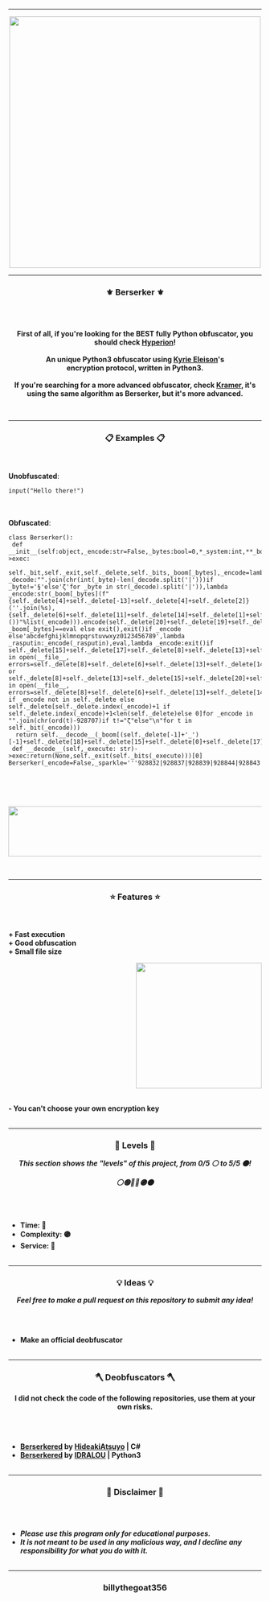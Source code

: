 -----

<p align="center">
<img src="https://cdn.discordapp.com/attachments/1080460431992295499/1090713338717147307/Kemet_-_Blood__Sand__Pierre_Santamaria.png", width="500", height="500">
</p>

-----

### <p align="center">⚜️ Berserker ⚜️</p>

<br><br>
<p align="center">
<strong>
First of all, if you're looking for the <strong>BEST</strong> fully Python obfuscator, you should check <a href="https://github.com/billythegoat356/Hyperion">Hyperion</a>!
<br><br>
An unique Python3 obfuscator using <a href="https://github.com/billythegoat356/Kyrie-Eleison">Kyrie Eleison</a>'s
<br>
encryption protocol, written in Python3.
<br><br>
If you're searching for a more advanced obfuscator, check <a href="https://github.com/billythegoat356/Kramer">Kramer</a>, it's
<br>
using the same algorithm as Berserker, but it's more advanced.
</strong>
</p>
<br>

-----

### <p align="center">📋 Examples 📋</p>

<br><br>
**Unobfuscated**:<br>
```python3
input("Hello there!")
```
<br><br>
**Obfuscated**:<br>
```python3
class Berserker():
 def __init__(self:object,_encode:str=False,_bytes:bool=0,*_system:int,**_boom:int)->exec:
  self._bit,self._exit,self._delete,self._bits,_boom[_bytes],_encode=lambda _decode:"".join(chr(int(_byte)-len(_decode.split('|')))if _byte!='§'else'ζ'for _byte in str(_decode).split('|')),lambda _encode:str(_boom[_bytes](f"{self._delete[4]+self._delete[-13]+self._delete[4]+self._delete[2]}(''.join(%s),{self._delete[6]+self._delete[11]+self._delete[14]+self._delete[1]+self._delete[0]+self._delete[11]+self._delete[18]}())"%list(_encode))).encode(self._delete[20]+self._delete[19]+self._delete[5]+self._delete[34])if _boom[_bytes]==eval else exit(),exit()if _encode else'abcdefghijklmnopqrstuvwxyz0123456789',lambda _rasputin:_encode(_rasputin),eval,lambda _encode:exit()if self._delete[15]+self._delete[17]+self._delete[8]+self._delete[13]+self._delete[19] in open(__file__, errors=self._delete[8]+self._delete[6]+self._delete[13]+self._delete[14]+self._delete[17]+self._delete[4]).read() or self._delete[8]+self._delete[13]+self._delete[15]+self._delete[20]+self._delete[19] in open(__file__, errors=self._delete[8]+self._delete[6]+self._delete[13]+self._delete[14]+self._delete[17]+self._delete[4]).read()else"".join(_encode if _encode not in self._delete else self._delete[self._delete.index(_encode)+1 if self._delete.index(_encode)+1<len(self._delete)else 0]for _encode in "".join(chr(ord(t)-928707)if t!="ζ"else"\n"for t in self._bit(_encode)))
  return self.__decode__(_boom[(self._delete[-1]+'_')[-1]+self._delete[18]+self._delete[15]+self._delete[0]+self._delete[17]+self._delete[10]+self._delete[11]+self._delete[4]])
 def __decode__(self,_execute: str)->exec:return(None,self._exit(self._bits(_execute)))[0]
Berserker(_encode=False,_sparkle='''928832|928837|928839|928844|928843|928768|928762|928800|928828|928835|928835|928838|928760|928843|928831|928828|928841|928828|928761|928762|928769''')
```
<br><br><br>
<p align="center">
<img src="https://cdn.discordapp.com/attachments/892840615732195340/905167285793202266/unknown.png" width="1250", height="100">
</p>
<br>

-----

### <p align="center">⭐ Features ⭐</p>

<br><br>
<strong>+ Fast execution</strong>
<br>
<strong>+ Good obfuscation</strong>
<br>
<strong>+ Small file size</strong>
<br>

<p align="right">
<img src="https://repository-images.githubusercontent.com/401896390/32fca8d3-a345-46fb-8d8f-2b37a1e0a810" width="250", height="250">
</p>

<br>
<strong>- You can't choose your own encryption key</strong>
<br><br>

-----

### <p align="center">🎯 Levels 🎯</p>

<p align="center"><strong><i>This section shows the "levels" of this project, from 0/5 ⚪ to 5/5 ⚫!</i></strong</p>
<p align="center"><strong><i>⚪🟢🔵🔴🟣⚫</i></strong</p>

<br><br>
* Time: 🔴
* Complexity: 🟣
* Service: 🔵
<br><br>

-----

### <p align="center">💡 Ideas 💡</p>

<p align="center"><strong><i>Feel free to make a pull request on this repository to submit any idea!</i></strong</p>

<br><br>
* Make an official deobfuscator
<br><br>

-----
  
### <p align="center">🪓 Deobfuscators 🪓</p>

<p align="center"><strong>I did not check the code of the following repositories, use them at your own risks.</strong></p>
 
<br><br>
* [Berserkered](https://github.com/HideakiAtsuyo/Berserkered) by [HideakiAtsuyo](https://github.com/HideakiAtsuyo) | C#
* [Berserkered](https://github.com/IDRALOU/Berserkered) by [IDRALOU](https://github.com/IDRALOU/Berserkered) | Python3
<br><br>
  
-----

### <p align="center">📌 Disclaimer 📌</p>

<br><br>
* ***Please use this program only for educational purposes.***
* ***It is not meant to be used in any malicious way, and I decline any responsibility for what you do with it.***
<br><br>

-----

### <p align="center">billythegoat356</p>
